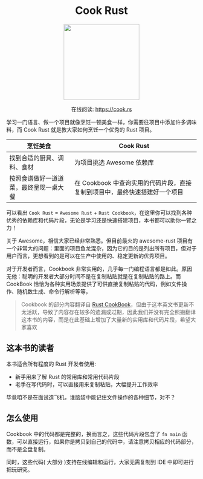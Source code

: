 <h1 align="center">Cook Rust</h1>

<div align="center">
    <img height="200px" src="https://github.com/sunface/rust-cookbook/blob/main/assets/banner1.png?raw=true">
</div>
   
<div align="center">

    
在线阅读: https://cook.rs
</div>

学习一门语言、做一个项目就像烹饪一顿美食一样，你需要往项目中添加许多调味料，而 Cook Rust 就是教大家如何烹饪一个优秀的 Rust 项目。

| 烹饪美食 | Cook Rust |
| --- | --- |
| 找到合适的厨具、调料、食材 | 为项目挑选 Awesome 依赖库 |
| 按照食谱做好一道道菜，最终呈现一桌大餐 | 在 Cookbook 中查询实用的代码片段，直接复制到项目中，最终快速搭建好一个项目 | 

可以看出 `Cook Rust` = `Awesome Rust` + `Rust Cookbook`，在这里你可以找到各种优秀的依赖库和代码片段，无论是学习还是快速搭建项目，本书都可以助你一臂之力！

关于 Awesome，相信大家已经非常熟悉。但目前最火的 awesome-rust 项目有一个非常大的问题：里面的项目鱼龙混杂，因为它的目的是列出所有项目，但对于用户而言，更想看到的是可以在生产中使用的、稳定更新的优秀项目。

对于开发者而言，Cookbook 非常实用的，几乎每一门编程语言都是如此。原因无他：聪明的开发者大部分时间不是在复制粘贴就是在复制粘贴的路上。而 CookBook 恰恰为各种实用场景提供了可供直接复制粘贴的代码，例如文件操作、随机数生成、命令行解析等等，

> Cookbook 的部分内容翻译自 [Rust CookBook](https://rust-lang-nursery.github.io/rust-cookbook/intro.html)，但由于这本英文书更新不太活跃，导致了内容存在较多的遗漏或过期，因此我们并没有完全照搬翻译这本书的内容，而是在此基础上增加了大量新的实用库和代码片段，希望大家喜欢


## 这本书的读者
本书适合所有程度的 Rust 开发者使用:

- 新手用来了解 Rust 的常用库和常用代码片段
- 老手在写代码时，可以直接用来复制粘贴，大幅提升工作效率

毕竟咱不是在面试造飞机，谁脑袋中能记住文件操作的各种细节，对不？

## 怎么使用

Cookbook 中的代码都是完整的，换而言之，这些代码片段包含了 `fn main` 函数，可以直接运行，如果你是拷贝到自己的代码中，请注意拷贝相应的代码部分，而不是全盘复制。

同时，这些代码( 大部分 )支持在线编辑和运行，大家无需复制到 IDE 中即可进行把玩研究。



